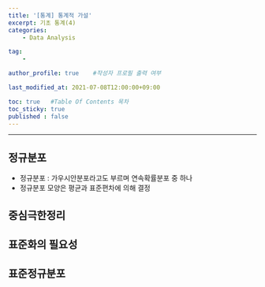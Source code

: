 ```yaml
---
title: '[통계] 통계적 가설'
excerpt: 기초 통계(4)
categories:
    - Data Analysis

tag:
    - 

author_profile: true    #작성자 프로필 출력 여부

last_modified_at: 2021-07-08T12:00:00+09:00

toc: true   #Table Of Contents 목차 
toc_sticky: true
published : false
---
```


---

## 정규분포
- 정규분포 : 가우시안분포라고도 부르며 연속확률분포 중 하나
- 정규분포 모양은 평균과 표준편차에 의해 결정

## 중심극한정리


## 표준화의 필요성


## 표준정규분포